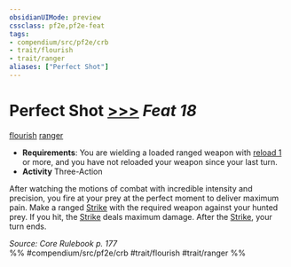 ```yaml
---
obsidianUIMode: preview
cssclass: pf2e,pf2e-feat
tags:
- compendium/src/pf2e/crb
- trait/flourish
- trait/ranger
aliases: ["Perfect Shot"]
---
```

# Perfect Shot  [>>>](../../rules/core-rulebook/chapter-9-playing-the-game.md#Actions "Three-Action") *Feat 18*  
[flourish](../../rules/traits/flourish.md)  [ranger](../../rules/traits/ranger.md)  

- **Requirements**: You are wielding a loaded ranged weapon with [reload 1](../../rules/traits/reload.md) or more, and you have not reloaded your weapon since your last turn.
- **Activity** Three-Action

After watching the motions of combat with incredible intensity and precision, you fire at your prey at the perfect moment to deliver maximum pain. Make a ranged [Strike](../../rules/actions/strike.md) with the required weapon against your hunted prey. If you hit, the [Strike](../../rules/actions/strike.md) deals maximum damage. After the [Strike](../../rules/actions/strike.md), your turn ends.

*Source: Core Rulebook p. 177*  
%% #compendium/src/pf2e/crb #trait/flourish #trait/ranger %%